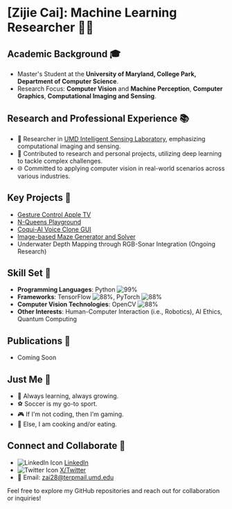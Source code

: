 # [Zijie Cai]: Machine Learning Researcher 👨‍💻

## Academic Background 🎓
- Master's Student at the **University of Maryland, College Park, Department of Computer Science**.
- Research Focus: **Computer Vision** and **Machine Perception**, **Computer Graphics**, **Computational Imaging and Sensing**.

## Research and Professional Experience 📚
- 🧪 Researcher in [UMD Intelligent Sensing Laboratory](https://intelligent-sensing.github.io/), emphasizing computational imaging and sensing.
- 📝 Contributed to research and personal projects, utilizing deep learning to tackle complex challenges.
- 🌐 Committed to applying computer vision in real-world scenarios across various industries.

## Key Projects 🌟
- [Gesture Control Apple TV](https://github.com/zijie-cai/Gesture-Control-Apple-TV)
- [N-Queens Playground](https://github.com/zijie-cai/N-Queens-Playground)
- [Coqui-AI Voice Clone GUI](https://github.com/zijie-cai/coqui-ai-voice-clone-gui)
- [Image-based Maze Generator and Solver](https://github.com/zijie-cai/Image-based-Maze-Generator-and-Solver)
- Underwater Depth Mapping through RGB-Sonar Integration (Ongoing Research)

## Skill Set 🎯
- **Programming Languages**: Python ![99%](https://progress-bar.dev/99)
- **Frameworks**: TensorFlow ![88%](https://progress-bar.dev/88), PyTorch ![88%](https://progress-bar.dev/88)
- **Computer Vision Technologies**: OpenCV ![88%](https://progress-bar.dev/88)
- **Other Interests**: Human-Computer Interaction (i.e., Robotics), AI Ethics, Quantum Computing

## Publications 📝
- Coming Soon

## Just Me 🕺
- 🌱 Always learning, always growing.
- ⚽ Soccer is my go-to sport.
- 🎮 If I'm not coding, then I'm gaming.
- 🍳 Else, I am cooking and/or eating.

## Connect and Collaborate 🤝
- ![LinkedIn Icon](https://img.icons8.com/color/20/000000/linkedin.png) [LinkedIn](https://www.linkedin.com/in/zai28/)
- ![Twitter Icon](https://img.icons8.com/color/20/000000/twitter.png) [X/Twitter](https://twitter.com/zcai28)
- 📧 Email: zai28@terpmail.umd.edu

Feel free to explore my GitHub repositories and reach out for collaboration or inquiries!
